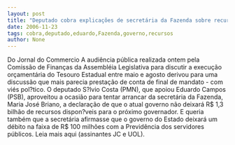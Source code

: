 ```yaml
---
layout: post
title: "Deputado cobra explicações de secretária da Fazenda sobre recursos para o governo Eduardo"
date: 2006-11-23
tags: cobra,deputado,eduardo,Fazenda,governo,recursos
author: None
---
```

Do Jornal do Commercio
A audiência pública realizada ontem pela Comissão de Finanças da Assembléia Legislativa para discutir a execução orçamentária do Tesouro Estadual entre maio e agosto derivou para uma discussão que mais parecia prestação de conta de final de mandato - com viés pol?tico. 
O deputado S?lvio Costa (PMN), que apoiou Eduardo Campos (PSB), aproveitou a ocasião para tentar arrancar da secretária da Fazenda, Maria José Briano, a declaração de que o atual governo não deixará R$ 1,3 bilhão de recursos dispon?veis para o próximo governador. 
E queria também que a secretária afirmasse que o governo do Estado deixará um débito na faixa de R$ 100 milhões com a Previdência dos servidores públicos.
Leia mais aqui (assinantes JC e UOL). 